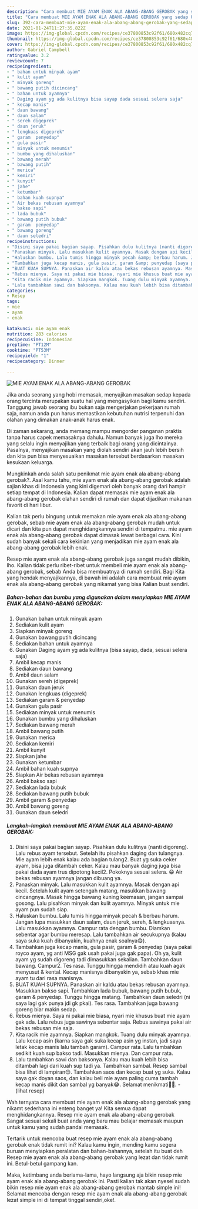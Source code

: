 ```yaml
---
description: "Cara membuat MIE AYAM ENAK ALA ABANG-ABANG GEROBAK yang sedap Untuk Jualan"
title: "Cara membuat MIE AYAM ENAK ALA ABANG-ABANG GEROBAK yang sedap Untuk Jualan"
slug: 392-cara-membuat-mie-ayam-enak-ala-abang-abang-gerobak-yang-sedap-untuk-jualan
date: 2021-01-24T11:27:35.822Z
image: https://img-global.cpcdn.com/recipes/ce37800853c92f61/680x482cq70/mie-ayam-enak-ala-abang-abang-gerobak-foto-resep-utama.jpg
thumbnail: https://img-global.cpcdn.com/recipes/ce37800853c92f61/680x482cq70/mie-ayam-enak-ala-abang-abang-gerobak-foto-resep-utama.jpg
cover: https://img-global.cpcdn.com/recipes/ce37800853c92f61/680x482cq70/mie-ayam-enak-ala-abang-abang-gerobak-foto-resep-utama.jpg
author: Gabriel Campbell
ratingvalue: 3.2
reviewcount: 7
recipeingredient:
- " bahan untuk minyak ayam"
- " kulit ayam"
- " minyak goreng"
- " bawang putih dicincang"
- " bahan untuk ayamnya"
- " Daging ayam yg ada kulitnya bisa sayap dada sesuai selera saja"
- " kecap manis"
- " daun bawang"
- " daun salam"
- " sereh digeprek"
- " daun jeruk"
- " lengkuas digeprek"
- " garam  penyedap"
- " gula pasir"
- " minyak untuk menumis"
- " bumbu yang dihaluskan"
- " bawang merah"
- " bawang putih"
- " merica"
- " kemiri"
- " kunyit"
- " jahe"
- " ketumbar"
- " bahan kuah supnya"
- " Air bekas rebusan ayamnya"
- " bakso sapi"
- " lada bubuk"
- " bawang putih bubuk"
- " garam  penyedap"
- " bawang goreng"
- " daun seledri"
recipeinstructions:
- "Disini saya pakai bagian sayap. Pisahkan dulu kulitnya (nanti digoreng). Lalu rebus ayam tersebut. Setelah itu pisahkan daging dan tulangnya. Mie ayam lebih enak kalau ada bagian tulang2. Buat yg suka ceker ayam, bisa juga ditambah ceker. Kalau mau banyak daging juga bisa pakai dada ayam trus dipotong kecil2. Pokoknya sesuai selera. 😁 Air bekas rebusan ayamnya jangan dibuang ya."
- "Panaskan minyak. Lalu masukkan kulit ayamnya. Masak dengan api kecil. Setelah kulit ayam setengah matang, masukkan bawang cincangnya. Masak hingga bawang kuning keemasan, jangan sampai gosong. Lalu pisahkan minyak dan kulit ayamnya. Minyak untuk mie ayam pun sudah siap."
- "Haluskan bumbu. Lalu tumis hingga minyak pecah &amp; berbau harum. Jangan lupa masukkan daun salam, daun jeruk, sereh, &amp; lengkuasnya. Lalu masukkan ayamnya. Campur rata dengan bumbu. Diamkan sebentar agar bumbu meresap. Lalu tambahkan air secukupnya (kalau saya suka kuah dibanyakin, kuahnya enak soalnya😋)."
- "Tambahkan juga kecap manis, gula pasir, garam &amp; penyedap (saya pakai royco ayam, yg anti MSG gak usah pakai juga gak papa). Oh ya, kulit ayam yg sudah digoreng tadi dimasukkan sekalian. Tambahkan daun bawang. Campur2. Tes rasa. Tunggu hingga mendidih atau kuah agak menyusut &amp; kental. Kecap manisnya dibanyakin ya, sebab khas mie ayam tu dari rasa manisnya."
- "BUAT KUAH SUPNYA. Panaskan air kaldu atau bekas rebusan ayamnya. Masukkan bakso sapi. Tambahkan lada bubuk, bawang putih bubuk, garam &amp; penyedap. Tunggu hingga matang. Tambahkan daun seledri (ni saya lagi gak punya jdi gk pkai). Tes rasa. Tambahkan juga bawang goreng biar makin sedap."
- "Rebus mienya. Saya ni pakai mie biasa, nyari mie khusus buat mie ayam gak ada. Lalu rebus juga sawinya sebentar saja. Rebus sawinya pakai air bekas rebusan mie saja."
- "Kita racik mie ayamnya. Siapkan mangkok. Tuang dulu minyak ayamnya. Lalu kecap asin (karna saya gak suka kecap asin yg instan, jadi saya letak kecap manis lalu tambah garam). Campur rata. Lalu tambahkan sedikit kuah sup bakso tadi. Masukkan mienya. Dan campur rata."
- "Lalu tambahkan sawi dan baksonya. Kalau mau kuah lebih bisa ditambah lagi dari kuah sup tadi ya. Tambahkan sambal. Resep sambal bisa lihat di lampiran😊. Tambahkan saos dan kecap buat yg suka. Kalau saya gak doyan saos, dan kalau beli mie ayam paling cuma tambah kecap manis dikit dan sambal yg banyak😂. Selamat menikmati🤤😋.           (lihat resep)"
categories:
- Resep
tags:
- mie
- ayam
- enak

katakunci: mie ayam enak 
nutrition: 283 calories
recipecuisine: Indonesian
preptime: "PT12M"
cooktime: "PT53M"
recipeyield: "1"
recipecategory: Dinner

---
```



![MIE AYAM ENAK ALA ABANG-ABANG GEROBAK](https://img-global.cpcdn.com/recipes/ce37800853c92f61/680x482cq70/mie-ayam-enak-ala-abang-abang-gerobak-foto-resep-utama.jpg)

Jika anda seorang yang hobi memasak, menyajikan masakan sedap kepada orang tercinta merupakan suatu hal yang mengasyikan bagi kamu sendiri. Tanggung jawab seorang ibu bukan saja mengerjakan pekerjaan rumah saja, namun anda pun harus memastikan kebutuhan nutrisi terpenuhi dan olahan yang dimakan anak-anak harus enak.

Di zaman  sekarang, anda memang mampu mengorder panganan praktis tanpa harus capek memasaknya dahulu. Namun banyak juga lho mereka yang selalu ingin menyajikan yang terbaik bagi orang yang dicintainya. Pasalnya, menyajikan masakan yang diolah sendiri akan jauh lebih bersih dan kita pun bisa menyesuaikan masakan tersebut berdasarkan masakan kesukaan keluarga. 



Mungkinkah anda salah satu penikmat mie ayam enak ala abang-abang gerobak?. Asal kamu tahu, mie ayam enak ala abang-abang gerobak adalah sajian khas di Indonesia yang kini digemari oleh banyak orang dari hampir setiap tempat di Indonesia. Kalian dapat memasak mie ayam enak ala abang-abang gerobak olahan sendiri di rumah dan dapat dijadikan makanan favorit di hari libur.

Kalian tak perlu bingung untuk memakan mie ayam enak ala abang-abang gerobak, sebab mie ayam enak ala abang-abang gerobak mudah untuk dicari dan kita pun dapat menghidangkannya sendiri di tempatmu. mie ayam enak ala abang-abang gerobak dapat dimasak lewat berbagai cara. Kini sudah banyak sekali cara kekinian yang menjadikan mie ayam enak ala abang-abang gerobak lebih enak.

Resep mie ayam enak ala abang-abang gerobak juga sangat mudah dibikin, lho. Kalian tidak perlu ribet-ribet untuk membeli mie ayam enak ala abang-abang gerobak, sebab Anda bisa membuatnya di rumah sendiri. Bagi Kita yang hendak menyajikannya, di bawah ini adalah cara membuat mie ayam enak ala abang-abang gerobak yang nikamat yang bisa Kalian buat sendiri.

<!--inarticleads1-->

##### Bahan-bahan dan bumbu yang digunakan dalam menyiapkan MIE AYAM ENAK ALA ABANG-ABANG GEROBAK:

1. Gunakan  bahan untuk minyak ayam
1. Sediakan  kulit ayam
1. Siapkan  minyak goreng
1. Gunakan  bawang putih dicincang
1. Sediakan  bahan untuk ayamnya
1. Gunakan  Daging ayam yg ada kulitnya (bisa sayap, dada, sesuai selera saja)
1. Ambil  kecap manis
1. Sediakan  daun bawang
1. Ambil  daun salam
1. Gunakan  sereh (digeprek)
1. Gunakan  daun jeruk
1. Gunakan  lengkuas (digeprek)
1. Sediakan  garam &amp; penyedap
1. Gunakan  gula pasir
1. Sediakan  minyak untuk menumis
1. Gunakan  bumbu yang dihaluskan
1. Sediakan  bawang merah
1. Ambil  bawang putih
1. Gunakan  merica
1. Sediakan  kemiri
1. Ambil  kunyit
1. Siapkan  jahe
1. Gunakan  ketumbar
1. Ambil  bahan kuah supnya
1. Siapkan  Air bekas rebusan ayamnya
1. Ambil  bakso sapi
1. Sediakan  lada bubuk
1. Sediakan  bawang putih bubuk
1. Ambil  garam &amp; penyedap
1. Ambil  bawang goreng
1. Gunakan  daun seledri




<!--inarticleads2-->

##### Langkah-langkah membuat MIE AYAM ENAK ALA ABANG-ABANG GEROBAK:

1. Disini saya pakai bagian sayap. Pisahkan dulu kulitnya (nanti digoreng). Lalu rebus ayam tersebut. Setelah itu pisahkan daging dan tulangnya. Mie ayam lebih enak kalau ada bagian tulang2. Buat yg suka ceker ayam, bisa juga ditambah ceker. Kalau mau banyak daging juga bisa pakai dada ayam trus dipotong kecil2. Pokoknya sesuai selera. 😁 Air bekas rebusan ayamnya jangan dibuang ya.
1. Panaskan minyak. Lalu masukkan kulit ayamnya. Masak dengan api kecil. Setelah kulit ayam setengah matang, masukkan bawang cincangnya. Masak hingga bawang kuning keemasan, jangan sampai gosong. Lalu pisahkan minyak dan kulit ayamnya. Minyak untuk mie ayam pun sudah siap.
1. Haluskan bumbu. Lalu tumis hingga minyak pecah &amp; berbau harum. Jangan lupa masukkan daun salam, daun jeruk, sereh, &amp; lengkuasnya. Lalu masukkan ayamnya. Campur rata dengan bumbu. Diamkan sebentar agar bumbu meresap. Lalu tambahkan air secukupnya (kalau saya suka kuah dibanyakin, kuahnya enak soalnya😋).
1. Tambahkan juga kecap manis, gula pasir, garam &amp; penyedap (saya pakai royco ayam, yg anti MSG gak usah pakai juga gak papa). Oh ya, kulit ayam yg sudah digoreng tadi dimasukkan sekalian. Tambahkan daun bawang. Campur2. Tes rasa. Tunggu hingga mendidih atau kuah agak menyusut &amp; kental. Kecap manisnya dibanyakin ya, sebab khas mie ayam tu dari rasa manisnya.
1. BUAT KUAH SUPNYA. Panaskan air kaldu atau bekas rebusan ayamnya. Masukkan bakso sapi. Tambahkan lada bubuk, bawang putih bubuk, garam &amp; penyedap. Tunggu hingga matang. Tambahkan daun seledri (ni saya lagi gak punya jdi gk pkai). Tes rasa. Tambahkan juga bawang goreng biar makin sedap.
1. Rebus mienya. Saya ni pakai mie biasa, nyari mie khusus buat mie ayam gak ada. Lalu rebus juga sawinya sebentar saja. Rebus sawinya pakai air bekas rebusan mie saja.
1. Kita racik mie ayamnya. Siapkan mangkok. Tuang dulu minyak ayamnya. Lalu kecap asin (karna saya gak suka kecap asin yg instan, jadi saya letak kecap manis lalu tambah garam). Campur rata. Lalu tambahkan sedikit kuah sup bakso tadi. Masukkan mienya. Dan campur rata.
1. Lalu tambahkan sawi dan baksonya. Kalau mau kuah lebih bisa ditambah lagi dari kuah sup tadi ya. Tambahkan sambal. Resep sambal bisa lihat di lampiran😊. Tambahkan saos dan kecap buat yg suka. Kalau saya gak doyan saos, dan kalau beli mie ayam paling cuma tambah kecap manis dikit dan sambal yg banyak😂. Selamat menikmati🤤😋. -           (lihat resep)




Wah ternyata cara membuat mie ayam enak ala abang-abang gerobak yang nikamt sederhana ini enteng banget ya! Kita semua dapat menghidangkannya. Resep mie ayam enak ala abang-abang gerobak Sangat sesuai sekali buat anda yang baru mau belajar memasak maupun untuk kamu yang sudah pandai memasak.

Tertarik untuk mencoba buat resep mie ayam enak ala abang-abang gerobak enak tidak rumit ini? Kalau kamu ingin, mending kamu segera buruan menyiapkan peralatan dan bahan-bahannya, setelah itu buat deh Resep mie ayam enak ala abang-abang gerobak yang lezat dan tidak rumit ini. Betul-betul gampang kan. 

Maka, ketimbang anda berlama-lama, hayo langsung aja bikin resep mie ayam enak ala abang-abang gerobak ini. Pasti kalian tak akan nyesel sudah bikin resep mie ayam enak ala abang-abang gerobak mantab simple ini! Selamat mencoba dengan resep mie ayam enak ala abang-abang gerobak lezat simple ini di tempat tinggal sendiri,oke!.

